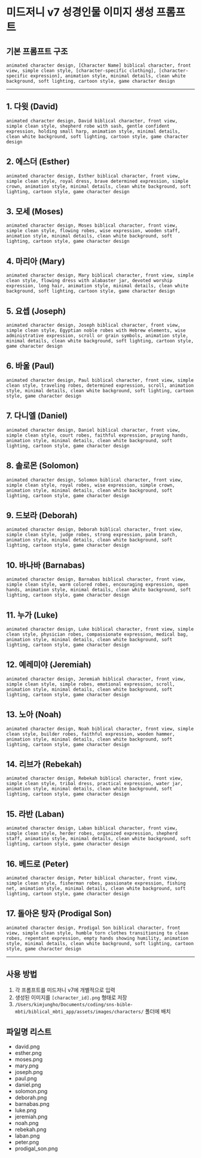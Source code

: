 # 미드저니 v7 성경인물 이미지 생성 프롬프트

## 기본 프롬프트 구조
`animated character design, [Character Name] biblical character, front view, simple clean style, [character-specific clothing], [character-specific expression], animation style, minimal details, clean white background, soft lighting, cartoon style, game character design`

---

## 1. 다윗 (David)
```
animated character design, David biblical character, front view, simple clean style, shepherd robe with sash, gentle confident expression, holding small harp, animation style, minimal details, clean white background, soft lighting, cartoon style, game character design
```

## 2. 에스더 (Esther)
```
animated character design, Esther biblical character, front view, simple clean style, royal dress, brave determined expression, simple crown, animation style, minimal details, clean white background, soft lighting, cartoon style, game character design
```

## 3. 모세 (Moses)
```
animated character design, Moses biblical character, front view, simple clean style, flowing robes, wise expression, wooden staff, animation style, minimal details, clean white background, soft lighting, cartoon style, game character design
```

## 4. 마리아 (Mary)
```
animated character design, Mary biblical character, front view, simple clean style, flowing dress with alabaster jar, devoted worship expression, long hair, animation style, minimal details, clean white background, soft lighting, cartoon style, game character design
```

## 5. 요셉 (Joseph)
```
animated character design, Joseph biblical character, front view, simple clean style, Egyptian noble robes with Hebrew elements, wise administrative expression, scroll or grain symbols, animation style, minimal details, clean white background, soft lighting, cartoon style, game character design
```

## 6. 바울 (Paul)
```
animated character design, Paul biblical character, front view, simple clean style, traveling robes, determined expression, scroll, animation style, minimal details, clean white background, soft lighting, cartoon style, game character design
```

## 7. 다니엘 (Daniel)
```
animated character design, Daniel biblical character, front view, simple clean style, court robes, faithful expression, praying hands, animation style, minimal details, clean white background, soft lighting, cartoon style, game character design
```

## 8. 솔로몬 (Solomon)
```
animated character design, Solomon biblical character, front view, simple clean style, royal robes, wise expression, simple crown, animation style, minimal details, clean white background, soft lighting, cartoon style, game character design
```

## 9. 드보라 (Deborah)
```
animated character design, Deborah biblical character, front view, simple clean style, judge robes, strong expression, palm branch, animation style, minimal details, clean white background, soft lighting, cartoon style, game character design
```

## 10. 바나바 (Barnabas)
```
animated character design, Barnabas biblical character, front view, simple clean style, warm colored robes, encouraging expression, open hands, animation style, minimal details, clean white background, soft lighting, cartoon style, game character design
```

## 11. 누가 (Luke)
```
animated character design, Luke biblical character, front view, simple clean style, physician robes, compassionate expression, medical bag, animation style, minimal details, clean white background, soft lighting, cartoon style, game character design
```

## 12. 예레미야 (Jeremiah)
```
animated character design, Jeremiah biblical character, front view, simple clean style, simple robes, emotional expression, scroll, animation style, minimal details, clean white background, soft lighting, cartoon style, game character design
```

## 13. 노아 (Noah)
```
animated character design, Noah biblical character, front view, simple clean style, builder robes, faithful expression, wooden hammer, animation style, minimal details, clean white background, soft lighting, cartoon style, game character design
```

## 14. 리브가 (Rebekah)
```
animated character design, Rebekah biblical character, front view, simple clean style, tribal dress, practical expression, water jar, animation style, minimal details, clean white background, soft lighting, cartoon style, game character design
```

## 15. 라반 (Laban)
```
animated character design, Laban biblical character, front view, simple clean style, herder robes, organized expression, shepherd staff, animation style, minimal details, clean white background, soft lighting, cartoon style, game character design
```

## 16. 베드로 (Peter)
```
animated character design, Peter biblical character, front view, simple clean style, fisherman robes, passionate expression, fishing net, animation style, minimal details, clean white background, soft lighting, cartoon style, game character design
```

## 17. 돌아온 탕자 (Prodigal Son)
```
animated character design, Prodigal Son biblical character, front view, simple clean style, humble torn clothes transitioning to clean robes, repentant expression, empty hands showing humility, animation style, minimal details, clean white background, soft lighting, cartoon style, game character design
```

---

## 사용 방법
1. 각 프롬프트를 미드저니 v7에 개별적으로 입력
2. 생성된 이미지를 `[character_id].png` 형태로 저장
3. `/Users/kimjungho/Documents/coding/sns-bible-mbti/biblical_mbti_app/assets/images/characters/` 폴더에 배치

## 파일명 리스트
- david.png
- esther.png  
- moses.png
- mary.png
- joseph.png
- paul.png
- daniel.png
- solomon.png
- deborah.png
- barnabas.png
- luke.png
- jeremiah.png
- noah.png
- rebekah.png
- laban.png
- peter.png
- prodigal_son.png